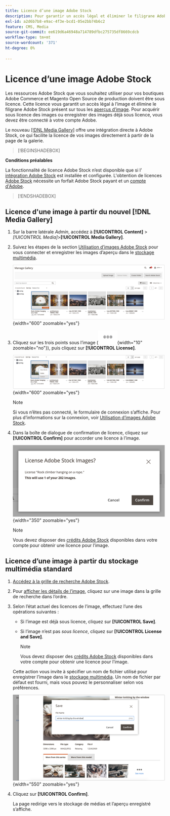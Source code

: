 ```yaml
---
title: Licence d’une image Adobe Stock
description: Pour garantir un accès légal et éliminer le filigrane Adobe Stock, autorisez vos images Adobe Stock sous licence.
exl-id: a2d6b7b8-e9ac-4f3e-bcd1-05e2bb74b6c2
feature: CMS, Media
source-git-commit: ee619d6a46948a714789dfbc275735df8669cdcb
workflow-type: tm+mt
source-wordcount: '371'
ht-degree: 0%

---
```


# Licence d’une image Adobe Stock

Les ressources Adobe Stock que vous souhaitez utiliser pour vos boutiques Adobe Commerce et Magento Open Source de production doivent être sous licence. Cette licence vous garantit un accès légal à l’image et élimine le filigrane Adobe Stock présent sur tous les [aperçus d’image][save-preview]. Pour acquérir sous licence des images ou enregistrer des images déjà sous licence, vous devez être connecté à votre compte Adobe.

Le nouveau [[!DNL Media Gallery]](media-gallery.md) offre une intégration directe à Adobe Stock, ce qui facilite la licence de vos images directement à partir de la page de la galerie.

>[!BEGINSHADEBOX]

**Conditions préalables**

La fonctionnalité de licence Adobe Stock n’est disponible que si l’ [intégration Adobe Stock][adobe-stock-integration] est installée et configurée. L&#39;obtention de licences [Adobe Stock][adobe-stock] nécessite un forfait Adobe Stock payant et un [compte d&#39;Adobe][adobe-signin].

>[!ENDSHADEBOX]

## Licence d&#39;une image à partir du nouvel [!DNL Media Gallery]

1. Sur la barre latérale _Admin_, accédez à **[!UICONTROL Content]** > _[!UICONTROL Media]_>**[!UICONTROL Media Gallery]**.

1. Suivez les étapes de la section [Utilisation d’images Adobe Stock][using-adobe-stock] pour vous connecter et enregistrer les images d’aperçu dans le [stockage multimédia][media-storage].

   ![Image de prévisualisation enregistrée](./assets/adobe-stock-gallery-unlicensed.png){width="600" zoomable="yes"}

1. Cliquez sur les trois points sous l’image (![Icône de menu Ressource](./assets/media-gallery-asset-menu-icon.png){width="10" zoomable="no"}), puis cliquez sur **[!UICONTROL License]**.

   ![Actions d’image Adobe Stock](./assets/adobe-stock-gallery-image-actions.png){width="600" zoomable="yes"}

   >[!NOTE]
   >
   >Si vous n’êtes pas connecté, le formulaire de connexion s’affiche. Pour plus d’informations sur la connexion, voir [Utilisation d’images Adobe Stock][using-adobe-stock].

1. Dans la boîte de dialogue de confirmation de licence, cliquez sur **[!UICONTROL Confirm]** pour accorder une licence à l’image.

   ![Confirmation de licence](./assets/adobe-stock-gallery-license-confirm.png){width="350" zoomable="yes"}

   >[!NOTE]
   >
   >Vous devez disposer des [crédits Adobe Stock][stock-credits] disponibles dans votre compte pour obtenir une licence pour l’image.

## Licence d’une image à partir du stockage multimédia standard

1. [Accédez à la grille de recherche Adobe Stock][access-search].

1. Pour [afficher les détails de l’image][view-details], cliquez sur une image dans la grille de recherche dans l’ordre.

1. Selon l’état actuel des licences de l’image, effectuez l’une des opérations suivantes :

   - Si l’image est déjà sous licence, cliquez sur **[!UICONTROL Save]**.

   - Si l’image n’est pas _sous licence_, cliquez sur **[!UICONTROL License and Save]**.

     >[!NOTE]
     >
     >Vous devez disposer des [crédits Adobe Stock][stock-credits] disponibles dans votre compte pour obtenir une licence pour l’image.

   Cette action vous invite à spécifier un nom de fichier utilisé pour enregistrer l’image dans le [stockage multimédia][media-storage]. Un nom de fichier par défaut est fourni, mais vous pouvez le personnaliser selon vos préférences.

   ![Enregistrer l’image sous licence Adobe Stock](./assets/adobe-stock-save-licensed.png){width="550" zoomable="yes"}

1. Cliquez sur **[!UICONTROL Confirm]**.

   La page redirige vers le stockage de médias et l’aperçu enregistré s’affiche.

[adobe-stock-integration]: adobe-stock.md
[media-storage]: media-storage.md
[using-adobe-stock]: adobe-stock-manage.md
[save-preview]: adobe-stock-save-preview.md
[access-search]: adobe-stock-manage.md#access-the-adobe-stock-search-grid
[view-details]: adobe-stock-manage.md#view-image-details
[stock-credits]: https://helpx.adobe.com/stock/help/credit-packs.html
[adobe-stock]: https://stock.adobe.com
[adobe-signin]: https://helpx.adobe.com/manage-account/using/access-adobe-id-account.html
